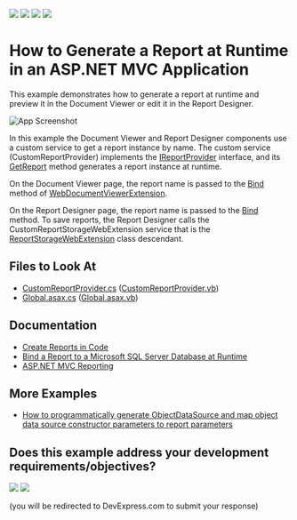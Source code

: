 <!-- default badges list -->
![](https://img.shields.io/endpoint?url=https://codecentral.devexpress.com/api/v1/VersionRange/128596431/23.1.3%2B)
[![](https://img.shields.io/badge/Open_in_DevExpress_Support_Center-FF7200?style=flat-square&logo=DevExpress&logoColor=white)](https://supportcenter.devexpress.com/ticket/details/E4714)
[![](https://img.shields.io/badge/📖_How_to_use_DevExpress_Examples-e9f6fc?style=flat-square)](https://docs.devexpress.com/GeneralInformation/403183)
[![](https://img.shields.io/badge/💬_Leave_Feedback-feecdd?style=flat-square)](#does-this-example-address-your-development-requirementsobjectives)
<!-- default badges end -->
# How to Generate a Report at Runtime in an ASP.NET MVC Application

This example demonstrates how to generate a report at runtime and preview it in the Document Viewer or edit it in the Report Designer. 

![App Screenshot](Images/screenshot.png)

In this example the Document Viewer and Report Designer components use a custom service to get a report instance by name. The custom service (CustomReportProvider) implements the [IReportProvider](https://docs.devexpress.com/XtraReports/DevExpress.XtraReports.Services.IReportProvide) interface, and its [GetReport](https://docs.devexpress.com/XtraReports/DevExpress.XtraReports.Services.IReportProvider.GetReport(System.String-DevExpress.XtraReports.Services.ReportProviderContext)) method generates a report instance at runtime.

On the Document Viewer page, the report name is passed to the [Bind](https://docs.devexpress.com/AspNetMvc/DevExpress.Web.Mvc.WebDocumentViewerExtension.Bind.overloads) method of [WebDocumentViewerExtension](https://docs.devexpress.com/AspNetMvc/DevExpress.Web.Mvc.WebDocumentViewerExtension).

On the Report Designer page, the report name is passed to the [Bind](https://docs.devexpress.com/AspNetMvc/DevExpress.Web.Mvc.ReportDesignerExtension.Bind.overloads) method. To save reports, the Report Designer calls the CustomReportStorageWebExtension service that is the [ReportStorageWebExtension](https://docs.devexpress.com/XtraReports/DevExpress.XtraReports.Web.Extensions.ReportStorageWebExtension) class descendant.
 

<!-- default file list -->

## Files to Look At

- [CustomReportProvider.cs](CS/ReportAtRuntimeMvcApp/Services/CustomReportProvider.cs) ([CustomReportProvider.vb](VB/ReportAtRuntimeMvcApp/ReportAtRuntimeMvcApp/Services/CustomReportProvider.vb))
- [Global.asax.cs](CS/ReportAtRuntimeMvcApp/Global.asax.cs) ([Global.asax.vb](VB/ReportAtRuntimeMvcApp/ReportAtRuntimeMvcApp/Global.asax.vb))

<!-- default file list end -->

## Documentation

- [Create Reports in Code](https://docs.devexpress.com/XtraReports/115726/detailed-guide-to-devexpress-reporting/reporting-api/create-reports-in-code)
- [Bind a Report to a Microsoft SQL Server Database at Runtime](https://docs.devexpress.com/XtraReports/4793/detailed-guide-to-devexpress-reporting/bind-reports-to-data/sql-database/bind-a-report-to-a-microsoft-sql-server-database-runtime-sample)
- [ASP.NET MVC Reporting](https://docs.devexpress.com/XtraReports/400247/web-reporting/asp-net-mvc-reporting)

## More Examples

- [How to programmatically generate ObjectDataSource and map object data source constructor parameters to report parameters](https://github.com/DevExpress-Examples/Reporting_how-to-programmatically-generate-objectdatasource-and-map-object-data-source-t415910)
<!-- feedback -->
## Does this example address your development requirements/objectives?

[<img src="https://www.devexpress.com/support/examples/i/yes-button.svg"/>](https://www.devexpress.com/support/examples/survey.xml?utm_source=github&utm_campaign=reporting-mvc-create-report-at-runtime&~~~was_helpful=yes) [<img src="https://www.devexpress.com/support/examples/i/no-button.svg"/>](https://www.devexpress.com/support/examples/survey.xml?utm_source=github&utm_campaign=reporting-mvc-create-report-at-runtime&~~~was_helpful=no)

(you will be redirected to DevExpress.com to submit your response)
<!-- feedback end -->
